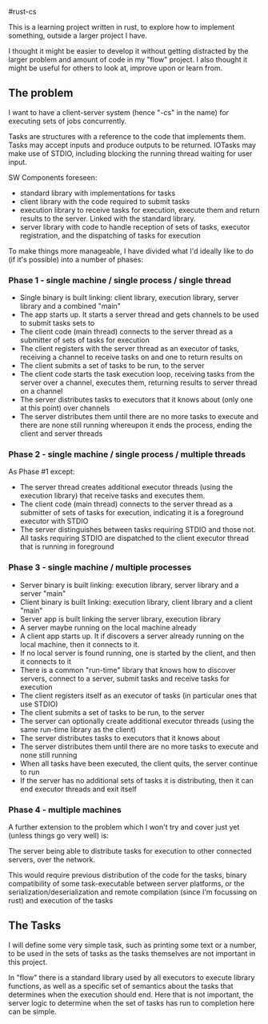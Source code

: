 #rust-cs

This is a learning project written in rust, to explore how to implement something, outside a larger project I have.

I thought it might be easier to develop it without getting distracted by the larger problem and amount of code in my "flow" project.
I also thought it might be useful for others to look at, improve upon or learn from.

## The problem
I want to have a client-server system (hence "-cs" in the name) for executing sets of jobs concurrently.

Tasks are structures with a reference to the code that implements them.
Tasks may accept inputs and produce outputs to be returned.
IOTasks may make use of STDIO, including blocking the running thread waiting for user input.

SW Components foreseen:
- standard library with implementations for tasks
- client library with the code required to submit tasks
- execution library to receive tasks for execution, execute them and return results to the server. Linked with the standard library.
- server library with code to handle reception of sets of tasks, executor registration, and the dispatching of tasks for execution

To make things more manageable, I have divided what I'd ideally like to do (if it's possible) into a number of phases:

### Phase 1 - single machine / single process / single thread
- Single binary is built linking: client library, execution library, server library and a combined "main"
- The app starts up. It starts a server thread and gets channels to be used to submit tasks sets to
- The client code (main thread) connects to the server thread as a submitter of sets of tasks for execution
- The client registers with the server thread as an executor of tasks, receiving a channel to receive tasks on and one to return results on
- The client submits a set of tasks to be run, to the server
- The client code starts the task execution loop, receiving tasks from the server over a channel, executes them, returning results to server thread on a channel
- The server distributes tasks to executors that it knows about (only one at this point) over channels
- The server distributes them until there are no more tasks to execute and there are none still running whereupon it ends the process, ending the client and server threads

### Phase 2 - single machine / single process / multiple threads
As Phase #1 except:
- The server thread creates additional executor threads (using the execution library) that receive tasks and executes them.
- The client code (main thread) connects to the server thread as a submitter of sets of tasks for execution, indicating it is a foreground executor with STDIO
- The server distinguishes between tasks requiring STDIO and those not. All tasks requiring STDIO are dispatched to the client executor thread that is running in foreground

### Phase 3 - single machine / multiple processes 
- Server binary is built linking: execution library, server library and a server "main"
- Client binary is built linking: execution library, client library and a client "main"
- Server app is built linking the server library, execution library
- A server maybe running on the local machine already
- A client app starts up. It if discovers a server already running on the local machine, then it connects to it.
- If no local server is found running, one is started by the client, and then it connects to it
- There is a common "run-time" library that knows how to discover servers, connect to a server, submit tasks and receive tasks for execution
- The client registers itself as an executor of tasks (in particular ones that use STDIO)
- The client submits a set of tasks to be run, to the server
- The server can optionally create additional executor threads (using the same run-time library as the client)
- The server distributes tasks to executors that it knows about
- The server distributes them until there are no more tasks to execute and none still running
- When all tasks have been executed, the client quits, the server continue to run
- If the server has no additional sets of tasks it is distributing, then it can end executor threads and exit itself

### Phase 4 - multiple machines
A further extension to the problem which I won't try and cover just yet (unless things go very well) is:

The server being able to distribute tasks for execution to other connected servers, over the network. 

This would require previous 
distribution of the code for the tasks, binary compatibility of some task-executable between server platforms, 
or the serialization/deserialization and remote compilation (since I'm focussing on rust) and execution of the tasks

## The Tasks
I will define some very simple task, such as printing some text or a number, to be used in the sets of tasks as the tasks themselves are not important in this project.

In "flow" there is a standard library used by all executors to execute library functions, as well as a specific set of semantics about the tasks that determines when the execution should end. 
Here that is not important, the server logic to determine when the set of tasks has run to completion here can be simple.